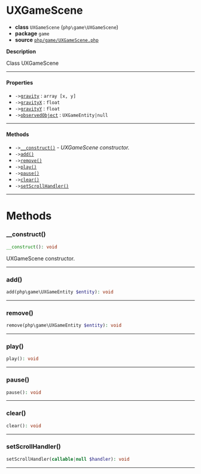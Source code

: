 # UXGameScene

- **class** `UXGameScene` (`php\game\UXGameScene`)
- **package** `game`
- **source** [`php/game/UXGameScene.php`](./src/main/resources/JPHP-INF/sdk/php/game/UXGameScene.php)

**Description**

Class UXGameScene

---

#### Properties

- `->`[`gravity`](#prop-gravity) : `array [x, y]`
- `->`[`gravityX`](#prop-gravityx) : `float`
- `->`[`gravityY`](#prop-gravityy) : `float`
- `->`[`observedObject`](#prop-observedobject) : `UXGameEntity|null`

---

#### Methods

- `->`[`__construct()`](#method-__construct) - _UXGameScene constructor._
- `->`[`add()`](#method-add)
- `->`[`remove()`](#method-remove)
- `->`[`play()`](#method-play)
- `->`[`pause()`](#method-pause)
- `->`[`clear()`](#method-clear)
- `->`[`setScrollHandler()`](#method-setscrollhandler)

---
# Methods

<a name="method-__construct"></a>

### __construct()
```php
__construct(): void
```
UXGameScene constructor.

---

<a name="method-add"></a>

### add()
```php
add(php\game\UXGameEntity $entity): void
```

---

<a name="method-remove"></a>

### remove()
```php
remove(php\game\UXGameEntity $entity): void
```

---

<a name="method-play"></a>

### play()
```php
play(): void
```

---

<a name="method-pause"></a>

### pause()
```php
pause(): void
```

---

<a name="method-clear"></a>

### clear()
```php
clear(): void
```

---

<a name="method-setscrollhandler"></a>

### setScrollHandler()
```php
setScrollHandler(callable|null $handler): void
```

---
